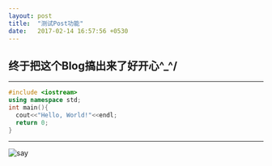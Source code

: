 ```yaml
---
layout: post
title:  "测试Post功能"
date:   2017-02-14 16:57:56 +0530
---
```


## 终于把这个Blog搞出来了好开心\^_^/

***


```cpp
#include <iostream>
using namespace std;
int main(){
  cout<<"Hello, World!"<<endl;
  return 0;
}
```
***

![say](http://pic.baike.soso.com/p/20140317/20140317173046-2137283813.jpg)

